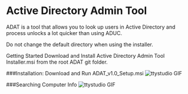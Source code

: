 # Active Directory Admin Tool

ADAT is a tool that allows you to look up users in Active Directory and process unlocks a lot quicker than using ADUC.

Do not change the default directory when using the installer.

Getting Started
Download and Install Active Directory Admin Tool Installer.msi from the root ADAT git folder.

###Installation:
Download and Run ADAT_v1.0_Setup.msi
![ttystudio GIF](http://g.recordit.co/A9sF2bQqcQ.gif)

###Searching Computer Info
![ttystudio GIF](http://g.recordit.co/YRopDFuSlS.gif)
